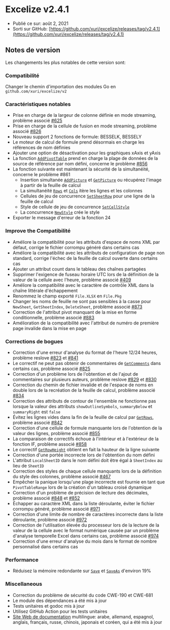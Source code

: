 # Excelize v2.4.1

* Publié ce sur: août 2, 2021
* Sorti sur GitHub: [https://github.com/xuri/excelize/releases/tag/v2.4.1](https://github.com/xuri/excelize/releases/tag/v2.4.1)

## Notes de version

Les changements les plus notables de cette version sont:

### Compatibilité

Changer le chemin d'importation des modules Go en `github.com/xuri/excelize/v2`

### Caractéristiques notables

* Prise en charge de la largeur de colonne définie en mode streaming, problème associé [#625](https://github.com/xuri/excelize/issues/625)
* Prise en charge de la cellule de fusion en mode streaming, problème associé [#826](https://github.com/xuri/excelize/issues/826)
* Nouveau support 2 fonctions de formule: BESSELK, BESSELY
* Le moteur de calcul de formule prend désormais en charge les références de nom définies
* Ajouter une option de désactivation pour les graphiques xAxis et yAxis
* La fonction [`AddPivotTable`](https://pkg.go.dev/github.com/xuri/excelize/v2@v2.4.1#File.AddPivotTable) prend en charge la plage de données de la source de référence par nom défini, concerne le problème [#856](https://github.com/xuri/excelize/issues/856)
* La fonction suivante est maintenant la sécurité de la simultanéité, concerne le problème #861
  * Insertion simultanée [`AddPicture`](https://pkg.go.dev/github.com/xuri/excelize/v2@v2.4.1#File.AddPicture) et [`GetPicture`](https://pkg.go.dev/github.com/xuri/excelize/v2@v2.4.1#File.GetPicture) ou récupérez l'image à partir de la feuille de calcul
  * La simultanéité [`Rows`](https://pkg.go.dev/github.com/xuri/excelize/v2@v2.4.1#File.Rows) et [`Cols`](https://pkg.go.dev/github.com/xuri/excelize/v2@v2.4.1#File.Cols) itère les lignes et les colonnes
  * Cellules de jeu de concurrence [`SetSheetRow`](https://pkg.go.dev/github.com/xuri/excelize/v2@v2.4.1#File.SetSheetRow) pour une ligne de la feuille de calcul
  * Style de cellule de jeu de concurrence [`SetCellStyle`](https://pkg.go.dev/github.com/xuri/excelize/v2@v2.4.1#File.SetCellStyle)
  * La concurrence [`NewStyle`](https://pkg.go.dev/github.com/xuri/excelize/v2@v2.4.1#File.NewStyle) crée le style
* Exporter le message d'erreur de la fonction 24

### Improve the Compatibilité

* Améliore la compatibilité pour les attributs d'espace de noms XML par défaut, corrige le fichier corrompu généré dans certains cas
* Améliore la compatibilité avec les attributs de configuration de page non standard, corrige l'échec de la feuille de calcul ouverte dans certains cas
* Ajouter un attribut count dans le tableau des chaînes partagées
* Supprimer l'exigence de fuseau horaire UTC lors de la définition de la valeur de la cellule avec l'heure, problème associé [#409](https://github.com/xuri/excelize/issues/409)
* Améliore la compatibilité avec le caractère de contrôle XML dans la chaîne littérale d'échappement
* Renommez le champ exporté `File.XLSX` en `File.Pkg`
* Changer les noms de feuille ne sont pas sensibles à la casse pour `NewSheet`, `GetSheetIndex`, `DeleteSheet`, problème associé [#873](https://github.com/xuri/excelize/issues/873)
* Correction de l'attribut pivot manquant de la mise en forme conditionnelle, problème associé [#883](https://github.com/xuri/excelize/issues/883)
* Amélioration de la compatibilité avec l'attribut de numéro de première page invalide dans la mise en page

### Corrections de bogues

* Correction d'une erreur d'analyse du format de l'heure 12/24 heures, problème reslove [#823](https://github.com/xuri/excelize/issues/823) et [#841](https://github.com/xuri/excelize/issues/841)
* Le correctif ne peut pas obtenir de commentaires de [`GetComments`](https://pkg.go.dev/github.com/xuri/excelize/v2@v2.4.1#File.GetComments) dans certains cas, problème associé [#825](https://github.com/xuri/excelize/issues/825)
* Correction d'un problème lors de l'obtention et de l'ajout de commentaires sur plusieurs auteurs, problème reslove [#829](https://github.com/xuri/excelize/issues/829) et [#830](https://github.com/xuri/excelize/issues/830)
* Correction du chemin de fichier invalide et de l'espace de noms en double lors de la recréation de la feuille de calcul, problème associé [#834](https://github.com/xuri/excelize/issues/834)
* Correction des attributs de contour de l'ensemble ne fonctionne pas lorsque la valeur des attributs `showOutlineSymbols`, `summaryBelow` et `summaryRight` est `false`
* Évitez les lignes vides dans la fin de la feuille de calcul par [`GetRows`](https://pkg.go.dev/github.com/xuri/excelize/v2@v2.4.1#File.GetRows), problème associé [#842](https://github.com/xuri/excelize/issues/842)
* Correction d'une cellule de formule manquante lors de l'obtention de la valeur des lignes, problème associé [#855](https://github.com/xuri/excelize/issues/855)
* La comparaison de correctifs échoue à l'intérieur et à l'extérieur de la fonction IF, problème associé [#858](https://github.com/xuri/excelize/issues/858)
* Le correctif [`GetRowHeight`](https://pkg.go.dev/github.com/xuri/excelize/v2@v2.4.1#File.GetRowHeight) obtient en fait la hauteur de la ligne suivante
* Correction d'une portée incorrecte lors de l'obtention du nom défini
* L'attribut `LocalSheetID` dans le nom défini doit être égal à `SheetIndex` au lieu de `SheetID`
* Correction des styles de chaque cellule manquants lors de la définition du style des colonnes, problème associé [#467](https://github.com/xuri/excelize/issues/467)
* Empêcher la panique lorsqu'une plage incorrecte est fournie en tant que `PivotTableRange` lors de la création d'un tableau croisé dynamique
* Correction d'un problème de précision de lecture des décimales, problème associé [#848](https://github.com/xuri/excelize/issues/848) et [#852](https://github.com/xuri/excelize/issues/852)
* Échapper au caractère XML dans la liste déroulante, éviter le fichier corrompu généré, problème associé [#971](https://github.com/xuri/excelize/issues/971)
* Correction d'une limite de nombre de caractères incorrecte dans la liste déroulante, problème associé [#972](https://github.com/xuri/excelize/issues/972)
* Correction de l'utilisation élevée du processeur lors de la lecture de la valeur de la cellule avec le format numérique causée par un problème d'analyse temporelle Excel dans certains cas, problème associé [#974](https://github.com/xuri/excelize/issues/974)
* Correction d'une erreur d'analyse du mois dans le format de nombre personnalisé dans certains cas

### Performance

* Réduisez la mémoire redondante sur [`Save`](https://pkg.go.dev/github.com/xuri/excelize/v2@v2.4.1#File.Save) et [`SaveAs`](https://pkg.go.dev/github.com/xuri/excelize/v2@v2.4.1#File.SaveAs) d'environ 19%

### Miscellaneous

* Correction du problème de sécurité du code CWE-190 et CWE-681
* Le module des dépendances a été mis à jour
* Tests unitaires et godoc mis à jour
* Utilisez GitHub Action pour les tests unitaires
* [Site Web de documentation](https://xuri.me/excelize) multilingue: arabe, allemand, espagnol, anglais, français, russe, chinois, japonais et coréen, qui a été mis à jour

